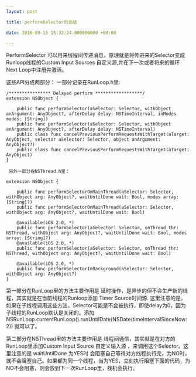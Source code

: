 ```yaml
---
layout: post

title: performSelector的总结

date: 2016-09-15 15:32:24.000000000 +09:00

---
```


PerformSelector 可以用来线程间传递消息，原理就是将传进来的Selector变成Runloop线程的Custom Input Sources  自定义源,并在下一次或者将来的循环Next Loop中注册并激活。

这些API分成两部分：
     一部分记录在RunLoop.h里:
```
/**************** Delayed perform ******************/
extension NSObject {

    public func performSelector(aSelector: Selector, withObject anArgument: AnyObject?, afterDelay delay: NSTimeInterval, inModes modes: [String])
    public func performSelector(aSelector: Selector, withObject anArgument: AnyObject?, afterDelay delay: NSTimeInterval)
    public class func cancelPreviousPerformRequestsWithTarget(aTarget: AnyObject, selector aSelector: Selector, object anArgument: AnyObject?)
    public class func cancelPreviousPerformRequestsWithTarget(aTarget: AnyObject)
}
```
     另外一部分在NSThread.h里：

```
extension NSObject {

    public func performSelectorOnMainThread(aSelector: Selector, withObject arg: AnyObject?, waitUntilDone wait: Bool, modes array: [String]?)
    public func performSelectorOnMainThread(aSelector: Selector, withObject arg: AnyObject?, waitUntilDone wait: Bool)

    @available(iOS 2.0, *)
    public func performSelector(aSelector: Selector, onThread thr: NSThread, withObject arg: AnyObject?, waitUntilDone wait: Bool, modes array: [String]?)
    @available(iOS 2.0, *)
    public func performSelector(aSelector: Selector, onThread thr: NSThread, withObject arg: AnyObject?, waitUntilDone wait: Bool)

    @available(iOS 2.0, *)
    public func performSelectorInBackground(aSelector: Selector, withObject arg: AnyObject?)
}
```

第一部分在RunLoop里的方法主要作用是
     延时操作，是异步的但不会生产新的线程，其实就是在当前线程的Runloop添加 Timer Source时间源. 这里注意的是，如果在子线程调用这些方法，Selector可能是不会被执行，即使delay为0，因为子线程的RunLoop默认是关闭的。添加 NSRunLoop.currentRunLoop().runUntilDate(NSDate(timeIntervalSinceNow: 2))
就可以了。

第二部分在NSThread里的方法主要作用是
     线程间通信，其实就是在对方的RunLoop里添加Custom Input Source 自定义输入源 ，来调用这个Selector。这里注意的是 waitUntilDone 为YES时 会阻塞自己等待对方线程执行完，为NO时，就不会阻塞自己。如果都为同一个线程，当为YES，立刻执行阻塞下面的代码，为NO不会阻塞，则会放到下一次RunLoop里，找机会执行。